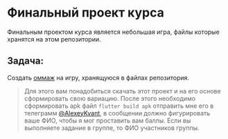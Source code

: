 # Финальный проект курса
  Финальным проектом курса является небольшая игра, файлы которые хранятся на этом репозитории.

## Задача:
  Создать [оммаж](https://ru.wikipedia.org/wiki/%D0%9E%D0%BC%D0%BC%D0%B0%D0%B6_(%D0%B8%D1%81%D0%BA%D1%83%D1%81%D1%81%D1%82%D0%B2%D0%BE)) на игру, хранящуюся в файлах репозитория.

> Для этого вам понадобиться скачать этот проект и на его основе сформировать свою вариацию. После этого необходимо сформировать apk файл `flutter build apk` отправить мне его в телеграмм [@AlexeyKvant](https://t.me/AlexeyKvant), в сообщении должно фигурировать ваше ФИО, чтобы я мог проставить вам баллы. Если вы выполняете задание в группе, то ФИО участников группы.
